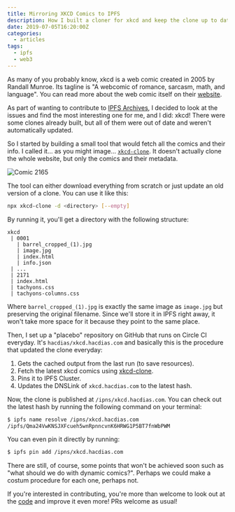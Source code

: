 ```yaml
---
title: Mirroring XKCD Comics to IPFS
description: How I built a cloner for xkcd and keep the clone up to date on IPFS.
date: 2019-07-05T16:20:00Z
categories:
  - articles
tags:
  - ipfs
  - web3
---
```


As many of you probably know, xkcd is a web comic created in 2005 by Randall Munroe. Its tagline is "A webcomic of romance, sarcasm, math, and language". You can read more about the web comic itself on their [website](https://xkcd.com/about/).

<!--more-->

As part of wanting to contribute to [IPFS Archives](https://github.com/ipfs/archives), I decided to look at the issues and find the most interesting one for me, and I did: xkcd! There were some clones already built, but all of them were out of date and weren't automatically updated.

So I started by building a small tool that would fetch all the comics and their info. I called it... as you might image... [`xkcd-clone`](https://github.com/hacdias/xkcd-clone). It doesn't actually clone the whole website, but only the comics and their metadata.

![](cdn:/2019-07-2165-thumb-social "Comic 2165")

The tool can either download everything from scratch or just update an old version of a clone. You can use it like this:

```bash
npx xkcd-clone -d <directory> [--empty]
```

By running it, you'll get a directory with the following structure:

```text
xkcd
 | 0001
   | barrel_cropped_(1).jpg
   | image.jpg
   | index.html
   | info.json
 | ...
 | 2171
 | index.html
 | tachyons.css
 | tachyons-columns.css
```

Where `barrel_cropped_(1).jpg` is exactly the same image as `image.jpg` but preserving the original filename. Since we'll store it in IPFS right away, it won't take more space for it because they point to the same place.

Then, I set up a "placebo" repository on GitHub that runs on Circle CI everyday. It's `hacdias/xkcd.hacdias.com` and basically this is the procedure that updated the clone everyday:

1. Gets the cached output from the last run (to save resources).
2. Fetch the latest xkcd comics using [xkcd-clone](https://github.com/hacdias/xkcd-clone).
3. Pins it to IPFS Cluster.
4. Updates the DNSLink of `xkcd.hacdias.com` to the latest hash.

Now, the clone is published at `/ipns/xkcd.hacdias.com`. You can check out the latest hash by running the following command on your terminal:

```bash
$ ipfs name resolve /ipns/xkcd.hacdias.com
/ipfs/Qma24VwKNSJXFcueh5wnRpnncvnK6HRWG1P5BT7fnWbPWM
```

You can even pin it directly by running:

```bash
$ ipfs pin add /ipns/xkcd.hacdias.com
```

There are still, of course, some points that won't be achieved soon such as "what should we do with dynamic comics?". Perhaps we could make a costum procedure for each one, perhaps not.

If you're interested in contributing, you're more than welcome to look out at the [code](https://github.com/hacdias/xkcd-clone) and improve it even more! PRs welcome as usual!
